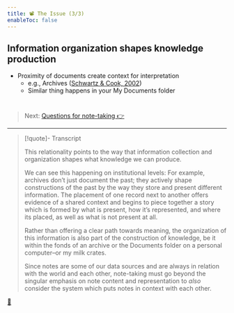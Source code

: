 ```yaml
---
title: 📽️ The Issue (3/3)
enableToc: false
---
```


## Information organization shapes knowledge production

* Proximity of documents create context for interpretation
  * e.g., Archives ([Schwartz & Cook, 2002](References/Schwartz%20&%20Cook,%202002.md))
  * Similar thing happens in your My Documents folder

# 

 > 
 > Next: [Questions for note-taking 👉](%F0%9F%93%BD%EF%B8%8F6%20Questions%20for%20note-taking.md)

---

 > 
 > \[!quote\]- Transcript
 > 
 > This relationality points to the way that information collection and organization shapes what knowledge we can produce.
 > 
 > We can see this happening on institutional levels: For example, archives don’t just document the past; they actively shape constructions of the past by the way they store and present different information. The placement of one record next to another offers evidence of a shared context and begins to piece together a story which is formed by what is present, how it’s represented, and where its placed, as well as what is not present at all.
 > 
 > Rather than offering a clear path towards meaning, the organization of this information is also part of the construction of knowledge, be it within the fonds of an archive or the Documents folder on a personal computer–or my milk crates.
 > 
 > Since notes are some of our data sources and are always in relation with the world and each other, note-taking must go beyond the singular emphasis on note content and representation to *also* consider the system which puts notes in context with each other.

[📖](%F0%9F%93%965%20Notes%20as%20structures%20of%20knowledge.md)
